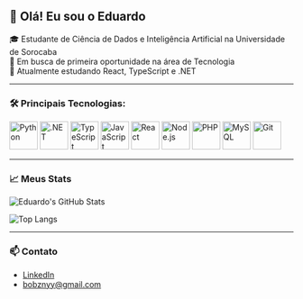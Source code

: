 ## 👋 Olá! Eu sou o Eduardo

🎓 Estudante de Ciência de Dados e Inteligência Artificial na Universidade de Sorocaba  
💼 Em busca de primeira oportunidade na área de Tecnologia  
📖 Atualmente estudando React, TypeScript e .NET


---

### 🛠️ Principais Tecnologias:
<p align="left">
  <img src="https://cdn.jsdelivr.net/gh/devicons/devicon/icons/python/python-original.svg" height="50" alt="Python"/>
  <img src="https://cdn.jsdelivr.net/gh/devicons/devicon/icons/dot-net/dot-net-original.svg" height="50" alt=".NET"/>
  <img src="https://cdn.jsdelivr.net/gh/devicons/devicon/icons/typescript/typescript-original.svg" height="50" alt="TypeScript"/>
  <img src="https://cdn.jsdelivr.net/gh/devicons/devicon/icons/javascript/javascript-original.svg" height="50" alt="JavaScript"/>
  <img src="https://cdn.jsdelivr.net/gh/devicons/devicon/icons/react/react-original.svg" height="50" alt="React"/>
  <img src="https://cdn.jsdelivr.net/gh/devicons/devicon/icons/nodejs/nodejs-original.svg" height="50" alt="Node.js"/>
  <img src="https://cdn.jsdelivr.net/gh/devicons/devicon/icons/php/php-original.svg" height="50" alt="PHP"/>
  <img src="https://cdn.jsdelivr.net/gh/devicons/devicon/icons/mysql/mysql-original.svg" height="50" alt="MySQL"/>
  <img src="https://cdn.jsdelivr.net/gh/devicons/devicon/icons/git/git-original.svg" height="50" alt="Git"/>
</p>

---

### 📈 Meus Stats

![Eduardo's GitHub Stats](https://github-readme-stats.vercel.app/api?username=bobzny&show_icons=true&theme=tokyonight)

![Top Langs](https://github-readme-stats.vercel.app/api/top-langs/?username=bobzny&layout=compact&theme=tokyonight)


---

### 📫 Contato
- [LinkedIn](https://www.linkedin.com/in/seu-link/)
- bobznyy@gmail.com


